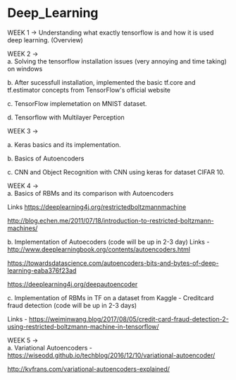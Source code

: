 # Deep_Learning 
WEEK 1 -> Understanding what exactly tensorflow is and how it is used deep learning. (Overview)


WEEK 2 ->   
a. Solving the tensorflow installation issues (very annoying and time taking) on windows 
            
b. After sucessfull installation, implemented the basic tf.core and tf.estimator concepts 
   from TensorFlow's official website

c. TensorFlow implemetation on MNIST dataset. 
            
d. Tensorflow with Multilayer Perception

WEEK 3 ->   

a. Keras basics and  its implementation.    

b. Basics of Autoencoders
            
c. CNN and Object Recognition with CNN using keras for dataset CIFAR 10. 
        
            
WEEK 4 ->   
a. Basics of RBMs and its comparison with Autoencoders 
            
Links https://deeplearning4j.org/restrictedboltzmannmachine
                    
http://blog.echen.me/2011/07/18/introduction-to-restricted-boltzmann-machines/
            
            
b. Implementation of Autoecoders (code will be up in 2-3 day)
 Links - http://www.deeplearningbook.org/contents/autoencoders.html
                    
https://towardsdatascience.com/autoencoders-bits-and-bytes-of-deep-learning-eaba376f23ad
                    
https://deeplearning4j.org/deepautoencoder
            
 c. Implementation of RBMs in TF on a dataset from Kaggle - Creditcard fraud detection (code will be up in 2-3 days)
            
  Links - https://weiminwang.blog/2017/08/05/credit-card-fraud-detection-2-using-restricted-boltzmann-machine-in-tensorflow/
            

WEEK 5 ->   
a. Variational Autoencoders - https://wiseodd.github.io/techblog/2016/12/10/variational-autoencoder/
                                          
http://kvfrans.com/variational-autoencoders-explained/
